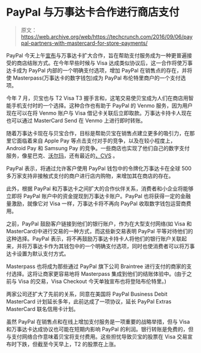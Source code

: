 # PayPal 与万事达卡合作进行商店支付 

> 原文：<https://web.archive.org/web/https://techcrunch.com/2016/09/06/paypal-partners-with-mastercard-for-store-payments/>

PayPal 今天上午[宣布](https://web.archive.org/web/20221208132348/http://newsroom.mastercard.com/press-releases/paypal-and-mastercard-expand-partnership-to-benefit-consumers-merchants-and-financial-institutions/)与万事达卡扩大合作，旨在帮助支付服务成为一种更普遍接受的商店结账方式。在今年早些时候与 Visa 达成类似协议后，这一合作将使万事达卡成为 PayPal 内部的一个明确支付选项，增加 PayPal 在销售点的存在，并将使 Masterpass(万事达卡的数字钱包)成为 PayPal 布伦特里商户的一个支付选项。

今年 7 月，贝宝也与 T2 Visa T3 握手言和，这笔交易使贝宝成为人们在商店用智能手机支付时的一个选择。这种合作也有助于 PayPal 的 Venmo 服务，因为用户现在可以在将 Venmo 账户与 Visa 借记卡关联后立即取款。万事达卡持卡人现在也可以通过 MasterCard Send 在 Venmo 上进行即时转账。

随着万事达卡现在与贝宝合作，目标是帮助贝宝在销售点建立更多的吸引力，在那里它面临着来自 Apple Pay 等点击支付对手的竞争，以及在较小程度上，Android Pay 和 Samsung Pay 的竞争。一些商店也实现了他们自己的数字支付服务，像星巴克、[沃尔玛](https://web.archive.org/web/20221208132348/http://news.walmart.com/news-archive/2015/12/10/walmart-introduces-walmart-pay)，还有最近的[，CVS](https://web.archive.org/web/20221208132348/https://beta.techcrunch.com/2016/08/11/cvs-pharmacy-launches-its-own-mobile-payments-and-loyalty-solution-cvs-pay/) 。

PayPal 表示，将通过允许客户使用 PayPal 钱包中的令牌化万事达卡在全球 500 多万家支持非接触式支付的商户进行店内购物，来增加其在商店的存在。

此外，根据 PayPal 和万事达卡之间扩大的合作伙伴关系，消费者和小企业将能够立即将 PayPal 账户中的资金提现到万事达卡账户。PayPal 也将获得一定的金融量激励，就像它对 Visa 一样，万事达卡将不再向 PayPal 收取数字钱包运营商费用。

之前，PayPal 鼓励客户链接到他们的银行账户，作为在大型支付网络(如 Visa 和 MasterCard)中进行交易的一种方式，而这些新交易表明 PayPal 平等对待他们的这种选择。PayPal 表示，将不再鼓励万事达卡持卡人将他们的银行账户关联起来，并将万事达卡作为其钱包中的一个明确支付选项，同时也使消费者可以将万事达卡设置为默认支付方式。

Masterpass 也将成为那些通过 PayPal 旗下公司 Braintree 进行支付的商家的支付选择。这将让商家更容易地将 Masterpass 集成到他们的结账体验中。(由于之前与 Visa 的交易，Visa Checkout 今天单独宣布也将登陆布伦特里。)

两家公司还扩大了先前的关系，同意在美国将 PayPal Business Debit MasterCard 计划延长多年，此前达成了一项协议，延长 PayPal Extras MasterCard 联名信用卡计划。

虽然 PayPal 在销售点和在线上增加支付服务是一项重要的战略举措，但与 Visa 和万事达卡达成协议也可能在短期内影响 PayPal 的利润。银行转账是免费的，但与支付网络合作意味着贝宝将支付费用。这些担忧导致贝宝的股票在 Visa 交易宣布时下跌，但截至今天早上，T2 的股票在上涨。